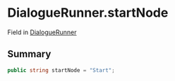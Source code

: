 # DialogueRunner.startNode

Field in [DialogueRunner](/docs/api/csharp/yarn.unity.dialoguerunner.md)

## Summary



```csharp
public string startNode = "Start";
```


